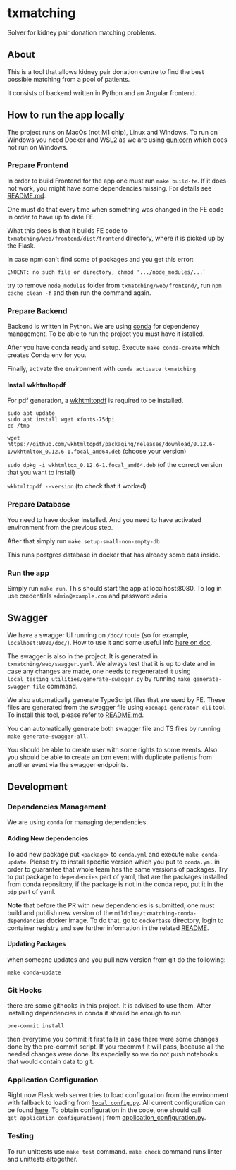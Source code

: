 # txmatching

Solver for kidney pair donation matching problems.

## About

This is a tool that allows kidney pair donation centre to find the best possible matching from a pool of patients.

It consists of backend written in Python and an Angular frontend.

## How to run the app locally 

The project runs on MacOs (not M1 chip), Linux and Windows. To run on Windows you need Docker and WSL2 as we are using [gunicorn](https://gunicorn.org/) which does not run on Windows. 

### Prepare Frontend
In order to build Frontend for the app one must run `make build-fe`.
If it does not work, you might have some dependencies missing.
For details see [README.md](txmatching/web/frontend/README.md).

One must do that every time when something was changed in the FE code in order to have up to date FE.

What this does is that it builds FE code to `txmatching/web/frontend/dist/frontend` directory,
where it is picked up by the Flask.

In case npm can't find some of packages and you get this error:
```
ENOENT: no such file or directory, chmod '.../node_modules/...`
```
try to remove `node_modules` folder from `txmatching/web/frontend/`, run `npm cache clean -f` and then run the command again.



### Prepare Backend
Backend is written in Python. We are using [conda](https://docs.conda.io/en/latest/miniconda.html) for
dependency management. To be able to run the project you must have it istalled.

After you have conda ready and setup. Execute `make conda-create` which creates Conda env for you.

Finally, activate the environment with `conda activate txmatching`

#### Install wkhtmltopdf

For pdf generation, a [wkhtmltopdf](https://wkhtmltopdf.org/downloads.html) is required to be installed.

```
sudo apt update
sudo apt install wget xfonts-75dpi
cd /tmp
```

`wget https://github.com/wkhtmltopdf/packaging/releases/download/0.12.6-1/wkhtmltox_0.12.6-1.focal_amd64.deb` (choose your version)

`sudo dpkg -i wkhtmltox_0.12.6-1.focal_amd64.deb` (of the correct version that you want to install)

`wkhtmltopdf --version` (to check that it worked)


### Prepare Database
You need to have docker installed. And you need to have activated environment from the previous step.

After that simply run `make setup-small-non-empty-db`

This runs postgres database in docker that has already some data inside.

### Run the app
 Simply run `make run`. This should start the app at localhost:8080. To log in use credentials `admin@example.com` and
 password `admin`

## Swagger
We have a swagger UI running on `/doc/` route (so for example, `localhost:8080/doc/`).
How to use it and some useful info [here on doc](https://flask-restx.readthedocs.io/en/latest/swagger.html).

The swagger is also in the project. It is generated in `txmatching/web/swagger.yaml`. We always test that it is up to date
and in case any changes are made, one needs to regenerated it using `local_testing_utilities/generate-swagger.py` by 
running `make generate-swagger-file` command.

We also automatically generate TypeScript files that are used by FE. These files are generated from the swagger file
using `openapi-generator-cli` tool. To install this tool, please refer to [README.md](txmatching/web/frontend/README.md).

You can automatically generate both swagger file and TS files by running `make generate-swagger-all`.

You should be able to create user with some rights to some events. Also you should be able to create an txm event
with duplicate patients from another event via the swagger endpoints.

## Development

### Dependencies Management
We are using `conda` for managing dependencies.

#### Adding New dependencies
To add new package put `<package>` to `conda.yml` and execute `make conda-update`.
Please try to install specific version which you put to `conda.yml` in order to guarantee that whole team has the same
versions of packages.
Try to put package to `dependencies` part of yaml, that are the packages installed from conda repository,
if the package is not in the conda repo, put it in the `pip` part of yaml.

**Note** that before the PR with new dependencies is submitted, one must build and publish new version of the
`mildblue/txmatching-conda-dependencies` docker image.
To do that, go to `dockerbase` directory, login to container registry and see further information
in the related [README](dockerbase/README.md).

#### Updating Packages
when someone updates and you pull new version from git do the following:
```
make conda-update
```

### Git Hooks
there are some githooks in this project. It is advised to use them. After installing dependencies in conda it should be enough to run
```
pre-commit install
```
then everytime you commit it first fails in case there were some changes done by the pre-commit script.
If you recommit it will pass, because all the needed changes were done. Its especially so we do not push notebooks
that would contain data to git.

### Application Configuration
Right now Flask web server tries to load configuration from the environment
with fallback to loading from [`local_config.py`](txmatching/web/local_config.py).
All current configuration can be found [here](txmatching/configuration/app_configuration/application_configuration.py).
To obtain configuration in the code, one should call `get_application_configuration()`
 from [application_configuration.py](txmatching/configuration/app_configuration/application_configuration.py).

### Testing
To run unittests use `make test` command. `make check` command runs linter and unittests altogether.
